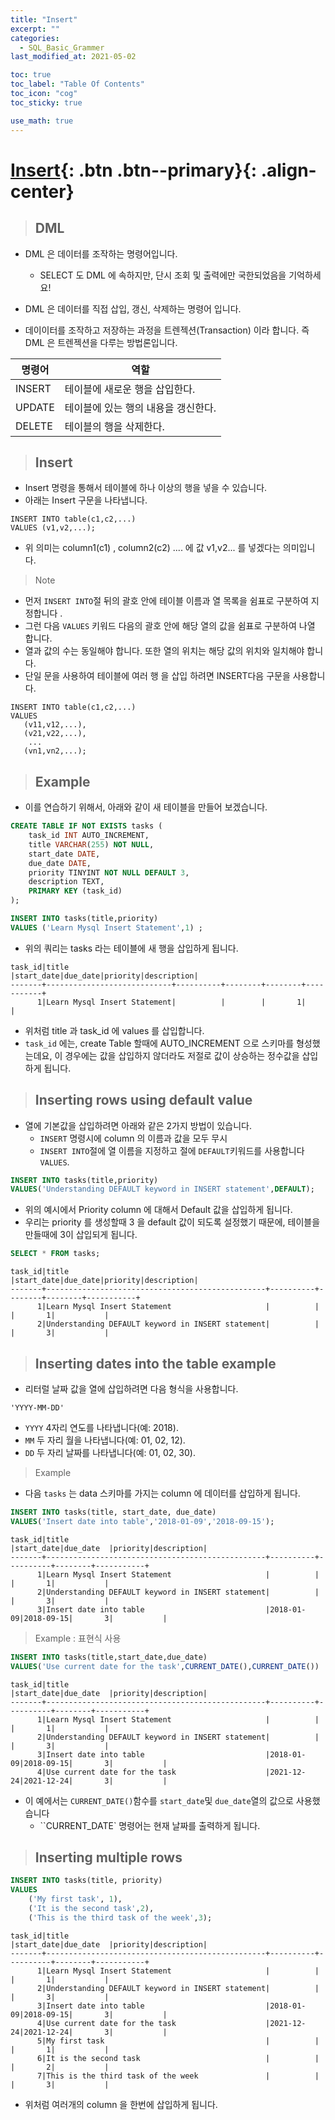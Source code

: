 ```yaml
---
title: "Insert"
excerpt: ""
categories:
  - SQL_Basic_Grammer
last_modified_at: 2021-05-02

toc: true
toc_label: "Table Of Contents"
toc_icon: "cog"
toc_sticky: true

use_math: true
---
```


# [Insert](#link){: .btn .btn--primary}{: .align-center}

> ## DML

- DML 은 데이터를 조작하는 명령어입니다.
  - SELECT 도 DML 에 속하지만, 단시 조회 및 출력에만 국한되었음을 기억하세요!

- DML 은 데이터를 직접 삽입, 갱신, 삭제하는 명령어 입니다.
- 데이이터를 조작하고 저장하는 과정을 트렌젝션(Transaction) 이라 합니다. 즉 DML 은 트렌젝션을 다루는 방법론입니다.

| 명령어 | 역할                                |
| ------ | ----------------------------------- |
| INSERT | 테이블에 새로운 행을 삽입한다.      |
| UPDATE | 테이블에 있는 행의 내용을 갱신한다. |
| DELETE | 테이블의 행을 삭제한다.             |

> ## Insert

- Insert 명령을 통해서 테이블에 하나 이상의 행을 넣을 수 있습니다.
- 아래는 Insert 구문을 나타냅니다.

```
INSERT INTO table(c1,c2,...)
VALUES (v1,v2,...);
```

- 위 의미는 column1(c1) , column2(c2) .... 에 값 v1,v2... 를 넣겠다는 의미입니다.

> Note

- 먼저 `INSERT INTO`절 뒤의 괄호 안에 테이블 이름과 열 목록을 쉼표로 구분하여 지정합니다 .
- 그런 다음 `VALUES` 키워드 다음의 괄호 안에 해당 열의 값을 쉼표로 구분하여 나열 합니다.
- 열과 값의 수는 동일해야 합니다. 또한 열의 위치는 해당 값의 위치와 일치해야 합니다.
- 단일 문을 사용하여 테이블에 여러 행 을 삽입 하려면 INSERT다음 구문을 사용합니다.

```
INSERT INTO table(c1,c2,...)
VALUES 
   (v11,v12,...),
   (v21,v22,...),
    ...
   (vn1,vn2,...);
```

> ## Example 

- 이를 연습하기 위해서, 아래와 같이 새 테이블을 만들어 보겠습니다. 

```sql
CREATE TABLE IF NOT EXISTS tasks (
    task_id INT AUTO_INCREMENT,
    title VARCHAR(255) NOT NULL,
    start_date DATE,
    due_date DATE,
    priority TINYINT NOT NULL DEFAULT 3,
    description TEXT,
    PRIMARY KEY (task_id)
);
```

```sql
INSERT INTO tasks(title,priority)
VALUES ('Learn Mysql Insert Statement',1) ;
```

- 위의 쿼리는 tasks 라는 테이블에 새 행을 삽입하게 됩니다. 

```
task_id|title                       |start_date|due_date|priority|description|
-------+----------------------------+----------+--------+--------+-----------+
      1|Learn Mysql Insert Statement|          |        |       1|           |
```

- 위처럼 title 과 task_id 에 values 를 삽입합니다.
- `task_id` 에는, create Table 할때에 AUTO_INCREMENT 으로 스키마를 형성했는데요, 이 경우에는 값을 삽입하지 않더라도 저절로 값이 상승하는 정수값을 삽입하게 됩니다.

> ## Inserting rows using default value

- 열에 기본값을 삽입하려면 아래와 같은 2가지 방법이 있습니다.
  - `INSERT` 명령시에 column 의 이름과 값을 모두 무시
  - `INSERT INTO`절에 열 이름을 지정하고 절에 `DEFAULT`키워드를 사용합니다 `VALUES`.

```sql
INSERT INTO tasks(title,priority)
VALUES('Understanding DEFAULT keyword in INSERT statement',DEFAULT);
```

- 위의 예시에서 Priority column 에 대해서 Default 값을 삽입하게 됩니다.
- 우리는 priority 를 생성할때 3 을 default 값이 되도록 설정했기 때문에, 테이블을 만들때에 3이 삽입되게 됩니다.

```sql
SELECT * FROM tasks;
```

```
task_id|title                                            |start_date|due_date|priority|description|
-------+-------------------------------------------------+----------+--------+--------+-----------+
      1|Learn Mysql Insert Statement                     |          |        |       1|           |
      2|Understanding DEFAULT keyword in INSERT statement|          |        |       3|           |
```

> ## Inserting dates into the table example

- 리터럴 날짜 값을 열에 삽입하려면 다음 형식을 사용합니다.

```
'YYYY-MM-DD'
```

- `YYYY` 4자리 연도를 나타냅니다(예: 2018).
- `MM` 두 자리 월을 나타냅니다(예: 01, 02, 12).
- `DD` 두 자리 날짜를 나타냅니다(예: 01, 02, 30).

> Example 

- 다음 `tasks` 는 data 스키마를 가지는 column 에 데이터를 삽입하게 됩니다.

```sql
INSERT INTO tasks(title, start_date, due_date)
VALUES('Insert date into table','2018-01-09','2018-09-15');
```

```
task_id|title                                            |start_date|due_date  |priority|description|
-------+-------------------------------------------------+----------+----------+--------+-----------+
      1|Learn Mysql Insert Statement                     |          |          |       1|           |
      2|Understanding DEFAULT keyword in INSERT statement|          |          |       3|           |
      3|Insert date into table                           |2018-01-09|2018-09-15|       3|           |
```

> Example : 표현식 사용

```sql
INSERT INTO tasks(title,start_date,due_date)
VALUES('Use current date for the task',CURRENT_DATE(),CURRENT_DATE())
```

```
task_id|title                                            |start_date|due_date  |priority|description|
-------+-------------------------------------------------+----------+----------+--------+-----------+
      1|Learn Mysql Insert Statement                     |          |          |       1|           |
      2|Understanding DEFAULT keyword in INSERT statement|          |          |       3|           |
      3|Insert date into table                           |2018-01-09|2018-09-15|       3|           |
      4|Use current date for the task                    |2021-12-24|2021-12-24|       3|           |
```

- 이 예에서는 `CURRENT_DATE()`함수를 `start_date`및 `due_date`열의 값으로 사용했습니다
  - ``CURRENT_DATE` 명령어는 현재 날짜를 출력하게 됩니다.

> ## Inserting multiple rows

```sql
INSERT INTO tasks(title, priority)
VALUES
	('My first task', 1),
	('It is the second task',2),
	('This is the third task of the week',3);
```

```
task_id|title                                            |start_date|due_date  |priority|description|
-------+-------------------------------------------------+----------+----------+--------+-----------+
      1|Learn Mysql Insert Statement                     |          |          |       1|           |
      2|Understanding DEFAULT keyword in INSERT statement|          |          |       3|           |
      3|Insert date into table                           |2018-01-09|2018-09-15|       3|           |
      4|Use current date for the task                    |2021-12-24|2021-12-24|       3|           |
      5|My first task                                    |          |          |       1|           |
      6|It is the second task                            |          |          |       2|           |
      7|This is the third task of the week               |          |          |       3|           |
```

- 위처럼 여러개의 column 을 한번에 삽입하게 됩니다. 

